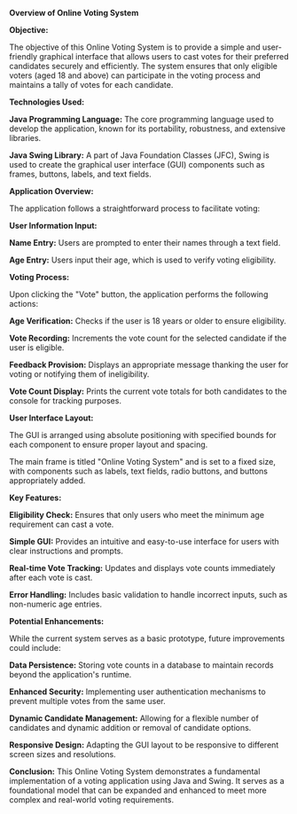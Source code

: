 **Overview of Online Voting System**

**Objective:**

The objective of this Online Voting System is to provide a simple and user-friendly graphical interface that allows users to cast votes for their preferred candidates securely and efficiently. The system ensures that only eligible voters (aged 18 and above) can participate in the voting process and maintains a tally of votes for each candidate.

**Technologies Used:**

**Java Programming Language:** The core programming language used to develop the application, known for its portability, robustness, and extensive libraries.

**Java Swing Library:** A part of Java Foundation Classes (JFC), Swing is used to create the graphical user interface (GUI) components such as frames, buttons, labels, and text fields.

**Application Overview:**

The application follows a straightforward process to facilitate voting:

**User Information Input:**

**Name Entry:** Users are prompted to enter their names through a text field.

**Age Entry:** Users input their age, which is used to verify voting eligibility.

**Voting Process:**

Upon clicking the "Vote" button, the application performs the following actions:

**Age Verification:** Checks if the user is 18 years or older to ensure eligibility.

**Vote Recording:** Increments the vote count for the selected candidate if the user is eligible.

**Feedback Provision:** Displays an appropriate message thanking the user for voting or notifying them of ineligibility.

**Vote Count Display:** Prints the current vote totals for both candidates to the console for tracking purposes.

**User Interface Layout:**

The GUI is arranged using absolute positioning with specified bounds for each component to ensure proper layout and spacing.

The main frame is titled "Online Voting System" and is set to a fixed size, with components such as labels, text fields, radio buttons, and buttons appropriately added.

**Key Features:**

**Eligibility Check:** Ensures that only users who meet the minimum age requirement can cast a vote.

**Simple GUI:** Provides an intuitive and easy-to-use interface for users with clear instructions and prompts.

**Real-time Vote Tracking:** Updates and displays vote counts immediately after each vote is cast.

**Error Handling:** Includes basic validation to handle incorrect inputs, such as non-numeric age entries.

**Potential Enhancements:**

While the current system serves as a basic prototype, future improvements could include:

**Data Persistence:** Storing vote counts in a database to maintain records beyond the application's runtime.

**Enhanced Security:** Implementing user authentication mechanisms to prevent multiple votes from the same user.

**Dynamic Candidate Management:** Allowing for a flexible number of candidates and dynamic addition or removal of candidate options.

**Responsive Design:** Adapting the GUI layout to be responsive to different screen sizes and resolutions.

**Conclusion:**
This Online Voting System demonstrates a fundamental implementation of a voting application using Java and Swing. It serves as a foundational model that can be expanded and enhanced to meet more complex and real-world voting requirements.

